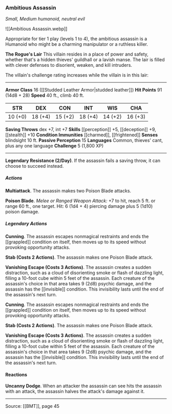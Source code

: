 ### Ambitious Assassin
_Small, Medium humanoid, neutral evil_

![[Ambitious Assassin.webp]]

Appropriate for tier 1 play (levels 1 to 4), the ambitious assassin is a Humanoid who might be a charming manipulator or a ruthless killer.


**The Rogue's Lair** This villain resides in a place of power and safety, whether that's a hidden thieves' guildhall or a lavish manse. The lair is filled with clever defenses to disorient, weaken, and kill intruders.

The villain's challenge rating increases while the villain is in this lair:







---

**Armor Class** 16 ([[Studded Leather Armor|studded leather]])
**Hit Points** 91 (14d8 + 28)
**Speed** 40 ft., climb 40 ft.

| STR     | DEX     | CON     | INT     | WIS     | CHA     |
|---------|---------|---------|---------|---------|---------|
| 10 (+0) | 18 (+4) | 15 (+2) | 18 (+4) | 14 (+2) | 16 (+3) |

**Saving Throws** dex +7, int +7
**Skills** [[perception]] +5, [[deception]] +9, [[stealth]] +10
**Condition Immunities** [[charmed]], [[frightened]]
**Senses** blindsight 10 ft.
**Passive Perception** 15
**Languages** Common, thieves' cant, plus any one language
**Challenge** 5 (1,800 XP)

---

**Legendary Resistance (2/Day)**. If the assassin fails a saving throw, it can choose to succeed instead.

##### Actions
**Multiattack**. The assassin makes two Poison Blade attacks.

**Poison Blade**. _Melee or Ranged Weapon Attack:_ +7 to hit, reach 5 ft. or range 60 ft., one target. Hit: 6 (1d4 + 4) piercing damage plus 5 (1d10) poison damage.

##### Legendary Actions
**Cunning**. The assassin escapes nonmagical restraints and ends the [[grappled]] condition on itself, then moves up to its speed without provoking opportunity attacks.

**Stab (Costs 2 Actions)**. The assassin makes one Poison Blade attack.

**Vanishing Escape (Costs 3 Actions)**. The assassin creates a sudden distraction, such as a cloud of disorienting smoke or flash of dazzling light, filling a 10-foot cube within 5 feet of the assassin. Each creature of the assassin's choice in that area takes 9 (2d8) psychic damage, and the assassin has the [[invisible]] condition. This invisibility lasts until the end of the assassin's next turn.

**Cunning**. The assassin escapes nonmagical restraints and ends the [[grappled]] condition on itself, then moves up to its speed without provoking opportunity attacks.

**Stab (Costs 2 Actions)**. The assassin makes one Poison Blade attack.

**Vanishing Escape (Costs 3 Actions)**. The assassin creates a sudden distraction, such as a cloud of disorienting smoke or flash of dazzling light, filling a 10-foot cube within 5 feet of the assassin. Each creature of the assassin's choice in that area takes 9 (2d8) psychic damage, and the assassin has the [[invisible]] condition. This invisibility lasts until the end of the assassin's next turn.

#### Reactions
**Uncanny Dodge**. When an attacker the assassin can see hits the assassin with an attack, the assassin halves the attack's damage against it.


---

Source: [[BMT]], page 45